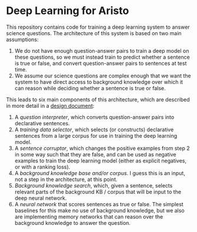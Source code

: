 # Deep Learning for Aristo

This repository contains code for training a deep learning system to answer science questions.  The
architecture of this system is based on two main assumptions:

1. We do not have enough question-answer pairs to train a deep model on these questions, so we
   must instead train to predict whether a sentence is true or false, and convert question-answer
pairs to sentences at test time.
2. We assume our science questions are complex enough that we want the system to have direct
   access to background knowledge over which it can reason while deciding whether a sentence is
true or false.

This leads to six main components of this architecture, which are described in more detail in a
[design
document](https://docs.google.com/document/d/1sLJ-W-ylpEqwGyZ8WdM5O_n3aso5ONfKSnVVlAsZ1hk/edit#):

1. A *question interpreter*, which converts question-answer pairs into declarative sentences.
2. A *training data selector*, which selects (or constructs) declarative sentences from a large
   corpus for use in training the deep learning model.
3. A *sentence corruptor*, which changes the positive examples from step 2 in some way such that
   they are false, and can be used as negative examples to train the deep learning model (either
as explicit negatives, or with a ranking loss).
4. A *background knowledge base and/or corpus*.  I guess this is an input, not a step in the
   architecture, at this point.
5. *Background knowledge search*, which, given a sentence, selects relevant parts of the
   background KB / corpus that will be input to the deep neural network.
6. A *neural network* that scores sentences as true or false.  The simplest baselines for this
   make no use of background knowledge, but we also are implementing memory networks that can
reason over the background knowledge to answer the question.
